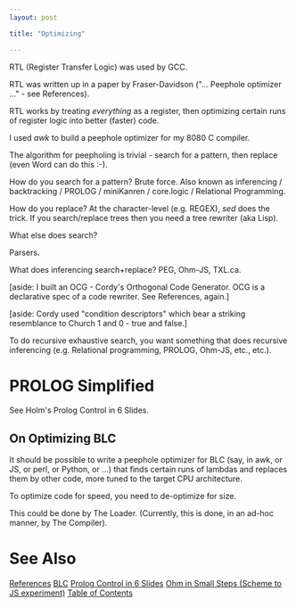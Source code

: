 ```yaml
---
layout: post

title: "Optimizing"

---
```

RTL (Register Transfer Logic) was used by GCC.

RTL was written up in a paper by Fraser-Davidson ("... Peephole optimizer ..." - see References).

RTL works by treating *everything* as a register, then optimizing certain runs of register logic into better (faster) code.

I used *awk* to build a peephole optimizer for my 8080 C compiler.

The algorithm for peepholing is trivial - search for a pattern, then replace (even Word can do this :-).

How do you search for a pattern?  Brute force.  Also known as inferencing / backtracking / PROLOG / miniKanren / core.logic / Relational Programming.

How do you replace?  At the character-level (e.g. REGEX), *sed* does the trick.  If you search/replace trees then you need a tree rewriter (aka Lisp).

What else does search?  

Parsers.

What does inferencing search+replace?  PEG, Ohm-JS, TXL.ca.

[aside: I built an OCG - Cordy's Orthogonal Code Generator.  OCG is a declarative spec of a code rewriter.  See References, again.]

[aside: Cordy used "condition descriptors" which bear a striking resemblance to Church 1 and 0 - true and false.]

To do recursive exhaustive search, you want something that does recursive inferencing (e.g. Relational programming, PROLOG, Ohm-JS, etc., etc.).

# PROLOG Simplified

See Holm's Prolog Control in 6 Slides.

## On Optimizing BLC

It should be possible to write a peephole optimizer for BLC (say, in awk, or JS, or perl, or Python, or ...) that finds certain runs of lambdas and replaces them by other code, more tuned to the target CPU architecture.

To optimize code for speed, you need to de-optimize for size.  

This could be done by The Loader.  (Currently, this is done, in an ad-hoc manner, by The Compiler).

# See Also
[References](https://guitarvydas.github.io/2021/01/14/References.html)
[BLC](https://justine.lol/lambda/)
[Prolog Control in 6 Slides](https://www.t3x.org/bits/prolog6.html)
[Ohm in Small Steps (Scheme to JS experiment)](https://computingsimplicity.neocities.org/blogs/OhmInSmallSteps.pdf)
[Table of Contents](https://guitarvydas.github.io/2021/12/10/Table-of-Contents-Dec-01-2021.html)

<script src="https://utteranc.es/client.js" 
        repo="guitarvydas/guitarvydas.github.io" 
        issue-term="pathname" 
        theme="github-light" 
        crossorigin="anonymous" 
        async> 
</script> 
